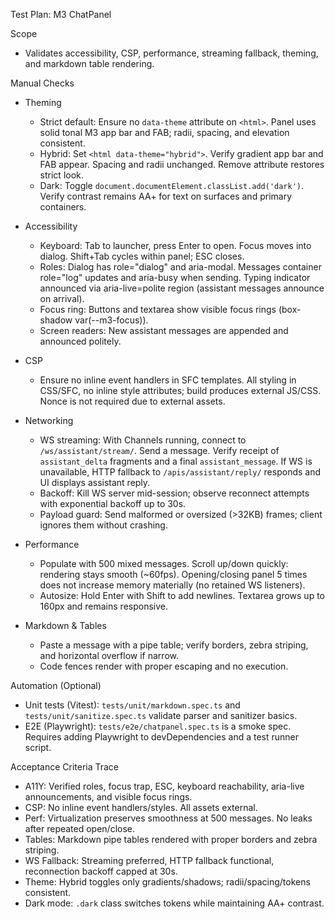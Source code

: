 Test Plan: M3 ChatPanel

Scope
- Validates accessibility, CSP, performance, streaming fallback, theming, and markdown table rendering.

Manual Checks
- Theming
  - Strict default: Ensure no `data-theme` attribute on `<html>`. Panel uses solid tonal M3 app bar and FAB; radii, spacing, and elevation consistent.
  - Hybrid: Set `<html data-theme="hybrid">`. Verify gradient app bar and FAB appear. Spacing and radii unchanged. Remove attribute restores strict look.
  - Dark: Toggle `document.documentElement.classList.add('dark')`. Verify contrast remains AA+ for text on surfaces and primary containers.

- Accessibility
  - Keyboard: Tab to launcher, press Enter to open. Focus moves into dialog. Shift+Tab cycles within panel; ESC closes.
  - Roles: Dialog has role="dialog" and aria-modal. Messages container role="log" updates and aria-busy when sending. Typing indicator announced via aria-live=polite region (assistant messages announce on arrival).
  - Focus ring: Buttons and textarea show visible focus rings (box-shadow var(--m3-focus)).
  - Screen readers: New assistant messages are appended and announced politely.

- CSP
  - Ensure no inline event handlers in SFC templates. All styling in CSS/SFC, no inline style attributes; build produces external JS/CSS. Nonce is not required due to external assets.

- Networking
  - WS streaming: With Channels running, connect to `/ws/assistant/stream/`. Send a message. Verify receipt of `assistant_delta` fragments and a final `assistant_message`. If WS is unavailable, HTTP fallback to `/apis/assistant/reply/` responds and UI displays assistant reply.
  - Backoff: Kill WS server mid-session; observe reconnect attempts with exponential backoff up to 30s.
  - Payload guard: Send malformed or oversized (>32KB) frames; client ignores them without crashing.

- Performance
  - Populate with 500 mixed messages. Scroll up/down quickly: rendering stays smooth (~60fps). Opening/closing panel 5 times does not increase memory materially (no retained WS listeners).
  - Autosize: Hold Enter with Shift to add newlines. Textarea grows up to 160px and remains responsive.

- Markdown & Tables
  - Paste a message with a pipe table; verify borders, zebra striping, and horizontal overflow if narrow.
  - Code fences render with proper escaping and no execution.

Automation (Optional)
- Unit tests (Vitest): `tests/unit/markdown.spec.ts` and `tests/unit/sanitize.spec.ts` validate parser and sanitizer basics.
- E2E (Playwright): `tests/e2e/chatpanel.spec.ts` is a smoke spec. Requires adding Playwright to devDependencies and a test runner script.

Acceptance Criteria Trace
- A11Y: Verified roles, focus trap, ESC, keyboard reachability, aria-live announcements, and visible focus rings.
- CSP: No inline event handlers/styles. All assets external.
- Perf: Virtualization preserves smoothness at 500 messages. No leaks after repeated open/close.
- Tables: Markdown pipe tables rendered with proper borders and zebra striping.
- WS Fallback: Streaming preferred, HTTP fallback functional, reconnection backoff capped at 30s.
- Theme: Hybrid toggles only gradients/shadows; radii/spacing/tokens consistent.
- Dark mode: `.dark` class switches tokens while maintaining AA+ contrast.

